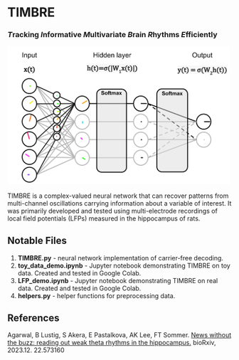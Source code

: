 # TIMBRE
### ***T***racking ***I***nformative ***M***ultivariate ***B***rain ***R***hythms ***E***fficiently
<img src="Block%20Diagram.svg" width="500" alt="TIMBRE Block Diagram">

TIMBRE is a complex-valued neural network that can recover patterns from multi-channel oscillations carrying information about a variable of interest. It was primarily developed and tested using multi-electrode recordings of local field potentials (LFPs) measured in the hippocampus of rats. 

## Notable Files
1. **TIMBRE.py** - neural network implementation of carrier-free decoding.
2. **toy_data_demo.ipynb** - Jupyter notebook demonstrating TIMBRE on toy data. Created and tested in Google Colab.
3. **LFP_demo.ipynb** - Jupyter notebook demonstrating TIMBRE on real data. Created and tested in Google Colab.
4. **helpers.py** - helper functions for preprocessing data.

## References
Agarwal, B Lustig, S Akera, E Pastalkova, AK Lee, FT Sommer. [News without the buzz: reading out weak theta rhythms in the hippocampus.](https://www.biorxiv.org/content/10.1101/2023.12.22.573160v1) bioRxiv, 2023.12. 22.573160
